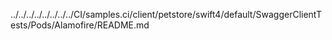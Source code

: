 ../../../../../../../../CI/samples.ci/client/petstore/swift4/default/SwaggerClientTests/Pods/Alamofire/README.md
